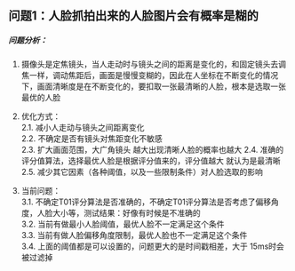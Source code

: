 ## 问题1：人脸抓拍出来的人脸图片会有概率是糊的

##### 问题分析：  
1. 摄像头是定焦镜头，当人走动时与镜头之间的距离是变化的，和固定镜头去调焦一样，调动焦距后，画面是慢慢变糊的，因此在人坐标在不断变化的情况下，画面清晰度是在不断变化的，要扣取一张最清晰的人脸，根本是选取一张最优的人脸
2. 优化方式：  
2.1. 减小人走动与镜头之间距离变化  
2.2. 不确定是否有镜头对焦距变化不敏感  
2.3. 扩大画面范围，大广角镜头 越大出现清晰人脸的概率也越大
2.4. 准确的评分值算法，选择最优人脸是根据评分值来的，评分值越大 就认为是最清晰  
2.5. 减少其它因素（各种阈值，以及一些限制条件）对人脸选取的影响

3. 当前问题：       
3.1. 不确定T01评分算法是否准确的，不确定T01评分算法是否考虑了偏移角度，人脸大小等，测试结果：好像有时候是不准确的  
3.2. 当前有做最小人脸阈值，最优人脸不一定满足这个条件   
3.3. 当前有做人脸偏移角度限制，最优人脸也不一定满足这个条件  
3.4. 上面的阈值都是可以设置的，问题更大的是时间戳相差，大于 15ms时会被过滤掉